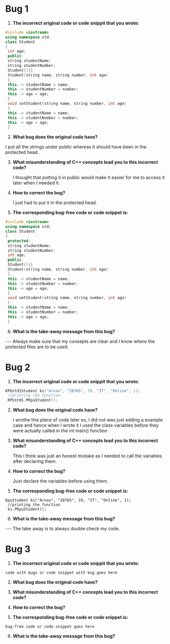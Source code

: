 # Bug 1

1. **The incorrect original code or code snippit that you wrote:**

``` cpp
#include <iostream>
using namespace std;
class Student
{
 int age;
 public:
 string studentName;
 string studentNumber;
 Student(){}
 Student(string name, string number, int age)
 {
 this -> studentName = name;
 this -> studentNumber = number;
 this -> age = age;
 }
 void setStudent(string name, string number, int age)
 {
 this -> studentName = name;
 this -> studentNumber = number;
 this -> age = age;
 }

```

2. **What bug does the original code have?**

  I put all the strings under public whereas it should have been in the protected head.

3. **What misunderstanding of C++ concepts lead you to this incorrect code?**

    I thought that putting it in public would make it easier for me to access it later when I needed it.

4. **How to correct the bug?**

    I just had to put it in the protected head.

5. **The corresponding bug-free code or code snippet is:**

```cpp
#include <iostream>
using namespace std;
class Student
{
 protected:
 string studentName;
 string studentNumber;
 int age;
 public:
 Student(){}
 Student(string name, string number, int age)
 {
 this -> studentName = name;
 this -> studentNumber = number;
 this -> age = age;
 }
 void setStudent(string name, string number, int age)
 {
 this -> studentName = name;
 this -> studentNumber = number;
 this -> age = age;
 }
```

6. **What is the take-away message from this bug?**

--- Always make sure that my consepts are clear and I know where the protected files are to be used.

# Bug 2

1. **The incorrect original code or code snippit that you wrote:**

```cpp
KPUstd1Student ks("Arnav", "Z8765", 19, "IT", "Online", 1);
 //printing the function
 KPUstd1.PKpuStudent();
```

2. **What bug does the original code have?**

    I wrothe this piece of code later so, I did not was just adding a example case and hence when I wrote it I used the class variables before they were actually called in the int   main() function

3. **What misunderstanding of C++ concepts lead you to this incorrect code?**

    This I think was just an honest mistake as I needed to call the variables after declaring them.

4. **How to correct the bug?**

    Just declare the variables before using them.

5. **The corresponding bug-free code or code snippet is:**

```
KpuStudent ks("Arnav", "Z8765", 19, "IT", "Online", 1);
 //printing the function
 ks.PKpuStudent();
```

6. **What is the take-away message from this bug?**

--- The take away is to always double check my code.

# Bug 3

1. **The incorrect original code or code snippit that you wrote:**

```
code with bugs or code snippet with bug goes here

```

2. **What bug does the original code have?**

  

3. **What misunderstanding of C++ concepts lead you to this incorrect code?**

4. **How to correct the bug?**

5. **The corresponding bug-free code or code snippet is:**

```
bug-free code or code snippet goes here

```

6. **What is the take-away message from this bug?**
